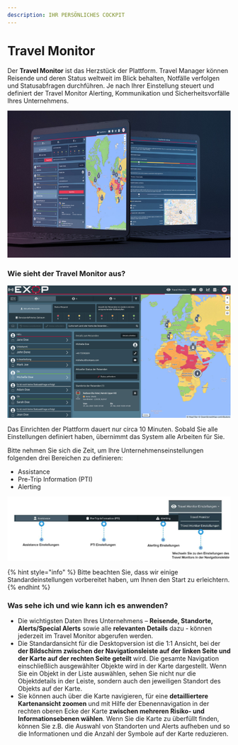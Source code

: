 ```yaml
---
description: IHR PERSÖNLICHES COCKPIT
---
```


# Travel Monitor

Der **Travel Monitor** ist das Herzstück der Plattform. Travel Manager können Reisende und deren Status weltweit im Blick behalten, Notfälle verfolgen und Statusabfragen durchführen. Je nach Ihrer Einstellung steuert und definiert der Travel Monitor Alerting, Kommunikation und Sicherheitsvorfälle Ihres Unternehmens.

![](../../.gitbook/assets/travelmonitoring.png)

### Wie sieht der Travel Monitor aus?

![](../../.gitbook/assets/p07-p18-img01.jpg)

Das Einrichten der Plattform dauert nur circa 10 Minuten. Sobald Sie alle Einstellungen definiert haben, übernimmt das System alle Arbeiten für Sie. 

Bitte nehmen Sie sich die Zeit, um Ihre Unternehmenseinstellungen folgenden drei Bereichen zu definieren: 

* Assistance
* Pre-Trip Information \(PTI\)
* Alerting

![](../../.gitbook/assets/tm-img1.JPG)

{% hint style="info" %}
 Bitte beachten Sie, dass wir einige Standardeinstellungen vorbereitet haben, um Ihnen den Start zu erleichtern.
{% endhint %}

### Was sehe ich und wie kann ich es anwenden?

* Die wichtigsten Daten Ihres Unternehmens – **Reisende, Standorte, Alerts/Special Alerts** sowie alle **relevanten Details** dazu - können jederzeit im Travel Monitor abgerufen werden. 
* Die Standardansicht für die Desktopversion ist die 1:1 Ansicht, bei der **der Bildschirm zwischen der Navigationsleiste auf der linken Seite und der Karte auf der rechten Seite geteilt** wird. Die gesamte Navigation einschließlich ausgewählter Objekte wird in der Karte dargestellt. Wenn Sie ein Objekt in der Liste auswählen, sehen Sie nicht nur die Objektdetails in der Leiste, sondern auch den jeweiligen Standort des Objekts auf der Karte. 
* Sie können auch über die Karte navigieren, für eine **detailliertere Kartenansicht zoomen** und mit Hilfe der Ebenennavigation in der rechten oberen Ecke der Karte **zwischen mehreren Risiko- und Informationsebenen wählen**. Wenn Sie die Karte zu überfüllt finden, können Sie z.B. die Auswahl von Standorten und Alerts aufheben und so die Informationen und die Anzahl der Symbole auf der Karte reduzieren.



